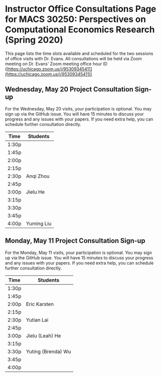 # Instructor Office Consultations Page for MACS 30250: Perspectives on Computational Economics Research (Spring 2020)


This page lists the time slots available and scheduled for the two sessions of office visits with Dr. Evans. All consultations will be held via Zoom meeting on Dr. Evans' Zoom meeting office hour ID ([https://uchicago.zoom.us/j/95309345411](https://uchicago.zoom.us/j/95309345411))

## Wednesday, May 20 Project Consultation Sign-up

For the Wednesday, May 20 visits, your participation is optional. You may sign up via the GitHub issue. You will have 15 minutes to discuss your progress and any issues with your papers. If you need extra help, you can schedule further consultation directly.

| Time  | Students           |
|-------|--------------------|
| 1:30p |                    |
| 1:45p |                    |
| 2:00p |                    |
| 2:15p |                    |
| 2:30p | Anqi Zhou          |
| 2:45p |                    |
| 3:00p | Jielu He           |
| 3:15p |                    |
| 3:30p |                    |
| 3:45p |                    |
| 4:00p | Yuming Liu         |

## Monday, May 11 Project Consultation Sign-up

For the Monday, May 11 visits, your participation is optional. You may sign up via the GitHub issue. You will have 15 minutes to discuss your progress and any issues with your papers. If you need extra help, you can schedule further consultation directly.

| Time  | Students           |
|-------|--------------------|
| 1:30p |                    |
| 1:45p |                    |
| 2:00p | Eric Karsten       |
| 2:15p |                    |
| 2:30p | Yutian Lai         |
| 2:45p |                    |
| 3:00p | Jielu (Leah) He    |
| 3:15p |                    |
| 3:30p | Yuting (Brenda) Wu |
| 3:45p |                    |
| 4:00p |                    |

